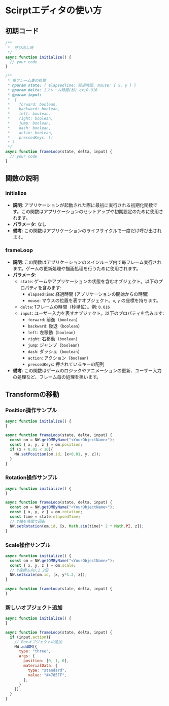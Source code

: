 # Scirptエディタの使い方

## 初期コード

```js
/**
 *  呼び出し時
 */
async function initialize() {
  // your code
}

/**
 * 毎フレーム事の処理
 * @param state: { elapsedTime: 経過時間, mouse: { x, y } }
 * @param delta: 1フレーム時間(秒) ex)0.016
 * @param input: 
 *  { 
 *    forward: boolean, 
 *    backward: boolean, 
 *    left: boolean, 
 *    right: boolean, 
 *    jump: boolean, 
 *    dash: boolean, 
 *    actio: boolean, 
 *    pressedKeys: [] 
 * }
 */
async function frameLoop(state, delta, input) {
  // your code
}
```

## 関数の説明

### initialize
- **説明**: アプリケーションが起動された際に最初に実行される初期化関数です。この関数はアプリケーションのセットアップや初期設定のために使用されます。
- **パラメータ**: なし
- **備考**: この関数はアプリケーションのライフサイクルで一度だけ呼び出されます。

### frameLoop
- **説明**: この関数はアプリケーションのメインループ内で毎フレーム実行されます。ゲームの更新処理や描画処理を行うために使用されます。
- **パラメータ**:
  - `state`: ゲームやアプリケーションの状態を含むオブジェクト。以下のプロパティを含みます:
    - `elapsedTime`: 経過時間 (アプリケーションの開始からの時間)
    - `mouse`: マウスの位置を表すオブジェクト。`x`, `y` の座標を持ちます。
  - `delta`: 1フレームの時間（秒単位）。例: `0.016`
  - `input`: ユーザー入力を表すオブジェクト。以下のプロパティを含みます:
    - `forward`: 前進（`boolean`）
    - `backward`: 後退（`boolean`）
    - `left`: 左移動（`boolean`）
    - `right`: 右移動（`boolean`）
    - `jump`: ジャンプ（`boolean`）
    - `dash`: ダッシュ（`boolean`）
    - `action`: アクション（`boolean`）
    - `pressedKeys`: 押されているキーの配列
- **備考**: この関数はゲームのロジックやアニメーションの更新、ユーザー入力の処理など、フレーム毎の処理を担います。




## Transformの移動
### Position操作サンプル
```js
async function initialize() {
}

async function frameLoop(state, delta, input) {
  const om = NW.getOMByName("<YourObjectName>");
  const { x, y, z } = om.position;
  if (x + 0.01 < 10){
    NW.setPosition(om.id, [x+0.01, y, z]);
  }
}
```

### Rotation操作サンプル
```js
async function initialize() {
}

async function frameLoop(state, delta, input) {
  const om = NW.getOMByName("<YourObjectName>");
  const { x, y, z } = om.rotation;
  const time = state.elapsedTime;
  // Y軸を時間で回転
  NW.setRotation(om.id, [x, Math.sin(time)* 2 * Math.PI, z]);
}
```

### Scale操作サンプル
```js
async function initialize() {
  const om = NW.getOMByName("<YourObjectName>");
  const { x, y, z } = om.scale;
  // Y座標方向に1.2倍
  NW.setScale(om.id, [x, y*1.2, z]);
}

async function frameLoop(state, delta, input) {
}
```

### 新しいオブジェクト追加

```js
async function initialize() {
}

async function frameLoop(state, delta, input) {
  if (input.action){
    // Boxオブジェクトの追加
    NW.addOM({
      type: "three",
      args: {
        position: [0, 1, 0],
        materialData: {
          type: "standard",
          value: "#4785FF",
        },
      }
    });
  }
}
```